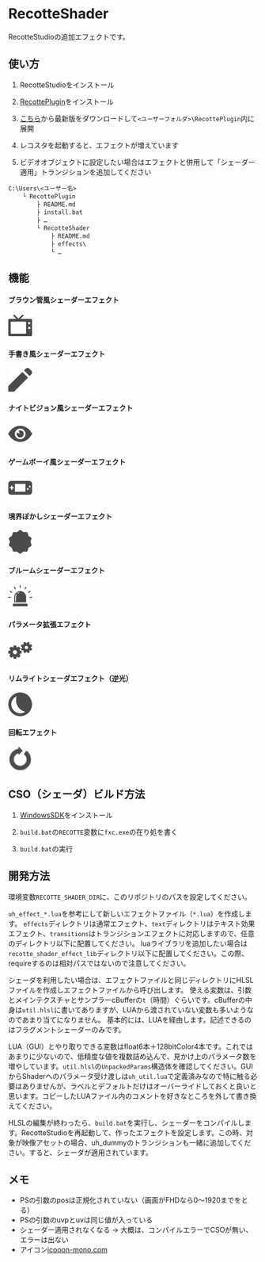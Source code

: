 # RecotteShader

RecotteStudioの追加エフェクトです。

## 使い方

1. RecotteStudioをインストール

1. [RecottePlugin](https://github.com/wallstudio/RecottePlugin)をインストール

1. [こちら](https://github.com/wallstudio/RecotteShader/releases/)から最新版をダウンロードして`<ユーザーフォルダ>\RecottePlugin`内に展開

1. レコスタを起動すると、エフェクトが増えています

1. ビデオオブジェクトに設定したい場合はエフェクトと併用して「シェーダー適用」トランジションを追加してください

```
C:\Users\<ユーザー名>
    └ RecottePlugin
        ├ README.md
        ├ install.bat
        ├ …
        └ RecotteShader
            ├ README.md
            ├ effects\
            └ …
```
## 機能


#### ブラウン管風シェーダーエフェクト

![](effects/uh_effect_ctr.png)

#### 手書き風シェーダーエフェクト

![](effects/uh_effect_edge.png)

#### ナイトビジョン風シェーダーエフェクト

![](effects/uh_effect_nv.png)

#### ゲームボーイ風シェーダーエフェクト

![](effects/uh_effect_2bc.png)

#### 境界ぼかしシェーダーエフェクト

![](effects/uh_effect_softB.png)

#### ブルームシェーダーエフェクト

![](effects/uh_effect_bloom.png)

#### パラメータ拡張エフェクト

![](effects/uh_effect_exp3D.png)

#### リムライトシェーダエフェクト（逆光）

![](effects/uh_effect_rim.png)

#### 回転エフェクト

![](effects/uh_effect_rotate.png)

## CSO（シェーダ）ビルド方法

1. [WindowsSDK](https://developer.microsoft.com/ja-jp/windows/downloads/windows-10-sdk/)をインストール

1. `build.bat`の`RECOTTE`変数に`fxc.exe`の在り処を書く

1. `build.bat`の実行

## 開発方法

環境変数`RECOTTE_SHADER_DIR`に、このリポジトリのパスを設定してください。

`uh_effect_*.lua`を参考にして新しいエフェクトファイル（`*.lua`）を作成します。
`effects`ディレクトリは通常エフェクト、`text`ディレクトリはテキスト効果エフェクト、`transitions`はトランジションエフェクトに対応しますので、任意のディレクトリ以下に配置してください。
luaライブラリを追加したい場合は`recotte_shader_effect_lib`ディレクトリ以下に配置してください。この際、requireするのは相対パスではないので注意してください。

シェーダを利用したい場合は、エフェクトファイルと同じディレクトリにHLSLファイルを作成しエフェクトファイルから呼び出します。
使える変数は、引数とメインテクスチャとサンプラーcBufferの`t`（時間）ぐらいです。cBufferの中身は`util.hlsl`に書いてありますが、LUAから渡されていない変数も多いようなのであまり当てになりません。
基本的には、LUAを経由します。記述できるのはフラグメントシェーダーのみです。

LUA（GUI）とやり取りできる変数はfloat6本＋128bitColor4本です。これではあまりに少ないので、低精度な値を複数詰め込んで、見かけ上のパラメータ数を増やしています。`util.hlsl`の`UnpackedParams`構造体を確認してください。GUIからShaderへのパラメータ受け渡しは`uh_util.lua`で定義済みなので特に触る必要はありませんが、ラベルとデフォルトだけはオーバーライドしておくと良いと思います。コピーしたLUAファイル内のコメントを好きなところを外して書き換えてください。

HLSLの編集が終わったら、`build.bat`を実行し、シェーダーをコンパイルします。RecotteStudioを再起動して、作ったエフェクトを設定します。この時、対象が映像アセットの場合、uh_dummyのトランジションも一緒に追加してください。すると、シェーダが適用されています。

## メモ

* PSの引数のposは正規化されていない（画面がFHDなら0～1920までをとる）
* PSの引数のuvpとuvは同じ値が入っている
* シェーダー適用されなくなる -> 大概は、コンパイルエラーでCSOが無い、エラーは出ない
* アイコン[icooon-mono.com](https://icooon-mono.com)
